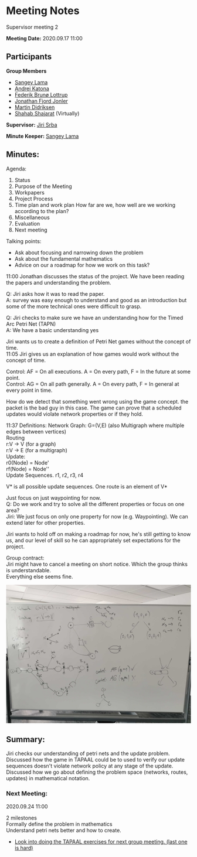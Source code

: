 # Meeting Notes

Supervisor meeting 2

**Meeting Date:** 2020.09.17 11:00

## Participants
**Group Members**
* [Sangey Lama](mailto:slama20@student.aau.dk)
* [Andrei Katona](mailto:akaton20@student.aau.dk)
* [Federik Brunø Lottrup](mailto:fbruna17@student.aau.dk)
* [Jonathan Fjord Jonler](mailto:jjanle17@student.aau.dk)
* [Martin Didriksen](mailto:mdidri15@student.aau.dk)
* [Shahab Shajarat](mailto:sshaja17@student.aau.dk) (Virtually)

**Supervisor:** [Jiri Srba](mailto:srba@cs.aau.dk)

**Minute Keeper:** [Sangey Lama](mailto:slama20@student.aau.dk)

## Minutes:

Agenda:
1. Status
2. Purpose of the Meeting
3. Workpapers
4. Project Process
  1. Time plan and work plan
  How far are we, how well are we working according to the plan?
5. Miscellaneous
6. Evaluation
7. Next meeting

Talking points:
* Ask about focusing and narrowing down the problem
* Ask about the fundamental mathematics
* Advice on our a roadmap for how we work on this task?

11:00
Jonathan discusses the status of the project.
We have been reading the papers and understanding the problem.  

Q: Jiri asks how it was to read the paper.  
A: survey was easy enough to understand and good as an introduction
but some of the more technical ones were difficult to grasp.

Q: Jiri checks to make sure we have an understanding how for the Timed Arc Petri Net (TAPN)  
A: We have a basic understanding yes

Jiri wants us to create a definition of Petri Net games without the concept of time.  
11:05 Jiri gives us an explanation of how games would work without the concept of time.


Control: AF = On all executions. A = On every path, F = In the future at some point.  
Control: AG = On all path generally. A = On every path, F = In general at every point in time.

How do we detect that something went wrong using the game concept. the packet is the bad guy in this
case. The game can prove that a scheduled updates would violate network properties or if they hold.

11:37
Definitions: Network Graph: G=(V,E)  (also Multigraph where multiple edges between vertices)  
Routing  
r:V -> V (for a graph)  
r:V -> E (for a multigraph)  
Update:  
r0(Node) = Node'  
rf(Node) = Node''  
Update Sequences. r1, r2, r3, r4


V* is all possible update sequences. One route is an element of V*

Just focus on just waypointing for now.  
Q: Do we work and try to solve all the different properties or focus on one area?  
Jiri: We just focus on only one property for now (e.g. Waypointing).
We can extend later for other properties.

Jiri wants to hold off on making a roadmap for now, he's still getting to know us, and our level of skill so
he can appropriately set expectations for the project.

Group contract:  
Jiri might have to cancel a meeting on short notice. Which the group thinks is understandable.  
Everything else seems fine.

![Image of whiteboard notes by Jiri](/Update%20Synthesis%20Project/images/2020.09.17%20Whiteboard%20notes.jpg)

## Summary:
Jiri checks our understanding of petri nets and the update problem.  
Discussed how the game in TAPAAL could be to used to verify our update sequences doesn't violate
network policy at any stage of the update.  
Discussed how we go about defining the problem space (networks, routes, updates) in mathematical notation.


### Next Meeting:
2020.09.24 11:00

2 milestones  
Formally define the problem in mathematics  
Understand petri nets better and how to create.
* [Look into doing the TAPAAL exercises for next group meeting. (last one is hard)](https://download.tapaal.net/fileadmin/download/resources/tapaal-exercises.pdf)
